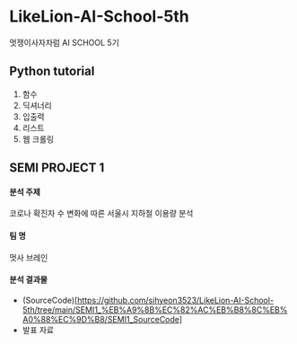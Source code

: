 # LikeLion-AI-School-5th
멋쟁이사자차럼 AI SCHOOL 5기 

## Python tutorial 
1. 함수
2. 딕셔너리 
3. 입출력
4. 리스트
5. 웹 크롤링


## SEMI PROJECT 1
#### 분석 주제 
코로나 확진자 수 변화에 따른 서울시 지하철 이용량 분석

#### 팀 명 
멋사 브레인 

#### 분석 결과물
- (SourceCode)[https://github.com/sihyeon3523/LikeLion-AI-School-5th/tree/main/SEMI1_%EB%A9%8B%EC%82%AC%EB%B8%8C%EB%A0%88%EC%9D%B8/SEMI1_SourceCode]
- 발표 자료

